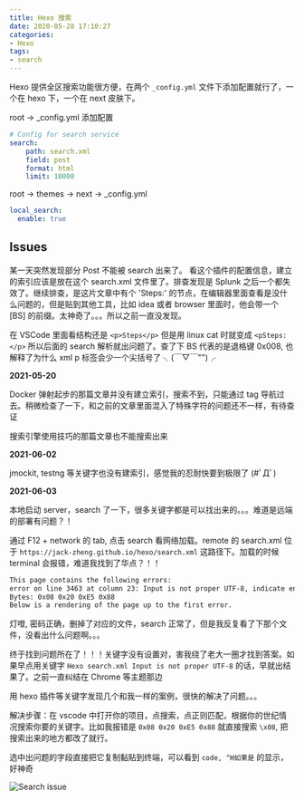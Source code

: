 ```yaml
---
title: Hexo 搜索
date: 2020-05-28 17:10:27
categories:
- Hexo
tags:
- search
---
```

Hexo 提供全区搜索功能很方便，在两个 `_config.yml` 文件下添加配置就行了，一个在 hexo 下，一个在 next 皮肤下。

root -> _config.yml 添加配置

```yml
# Config for search service
search:
    path: search.xml
    field: post
    format: html
    limit: 10000
```

root -> themes -> next -> _config.yml

```yml
local_search:
  enable: true
```

## Issues

某一天突然发现部分 Post 不能被 search 出来了。 看这个插件的配置信息，建立的索引应该是放在这个 search.xml 文件里了。排查发现是 Splunk 之后一个都失效了。继续排查，是这片文章中有个 'Steps:' 的节点，在编辑器里面查看是没什么问题的，但是贴到其他工具，比如 idea 或者 browser 里面时，他会带一个 [BS] 的前缀。太神奇了。。。所以之前一直没发现。

在 VSCode 里面看结构还是 `<p>Steps</p>` 但是用 linux cat 时就变成 `<pSteps:</p>` 所以后面的 search 解析就出问题了。查了下 BS 代表的是退格键 0x008, 也解释了为什么 xml p 标签会少一个尖括号了 ╮(￣▽￣"")╭

**2021-05-20**

Docker 弹射起步的那篇文章并没有建立索引，搜索不到，只能通过 tag 导航过去。稍微检查了一下，和之前的文章里面混入了特殊字符的问题还不一样，有待查证

搜索引擎使用技巧的那篇文章也不能搜索出来

**2021-06-02**

jmockit, testng 等关键字也没有建索引，感觉我的忍耐快要到极限了 (#ﾟДﾟ)

**2021-06-03**

本地启动 server，search 了一下，很多关键字都是可以找出来的。。。难道是远端的部署有问题？！

通过 F12 + network 的 tab, 点击 search 看网络加载。remote 的 search.xml 位于 `https://jack-zheng.github.io/hexo/search.xml` 这路径下。加载的时候 terminal 会报错，难道我找到了华点？！！

```txt
This page contains the following errors:
error on line 3463 at column 23: Input is not proper UTF-8, indicate encoding !
Bytes: 0x08 0x20 0xE5 0x88
Below is a rendering of the page up to the first error.
```

灯噔, 密码正确，删掉了对应的文件，search 正常了，但是我反复看了下那个文件，没看出什么问题啊。。。

终于找到问题所在了！！！关键字没有设置对，害我绕了老大一圈才找到答案。如果早点用关键字 `Hexo search.xml Input is not proper UTF-8` 的话，早就出结果了。之前一直纠结在 Chrome 等主题那边

用 hexo 插件等关键字发现几个和我一样的案例，很快的解决了问题。。。

解决步骤：在 vscode 中打开你的项目，点搜索，点正则匹配，根据你的世纪情况搜索你要的关键字。比如我报错是 `0x08 0x20 0xE5 0x88` 就直接搜索 `\x08`, 把搜索出来的地方都改了就行。

选中出问题的字段直接把它复制黏贴到终端，可以看到 `code, ^H如果是` 的显示，好神奇

![Search issue](search_issue.png)

